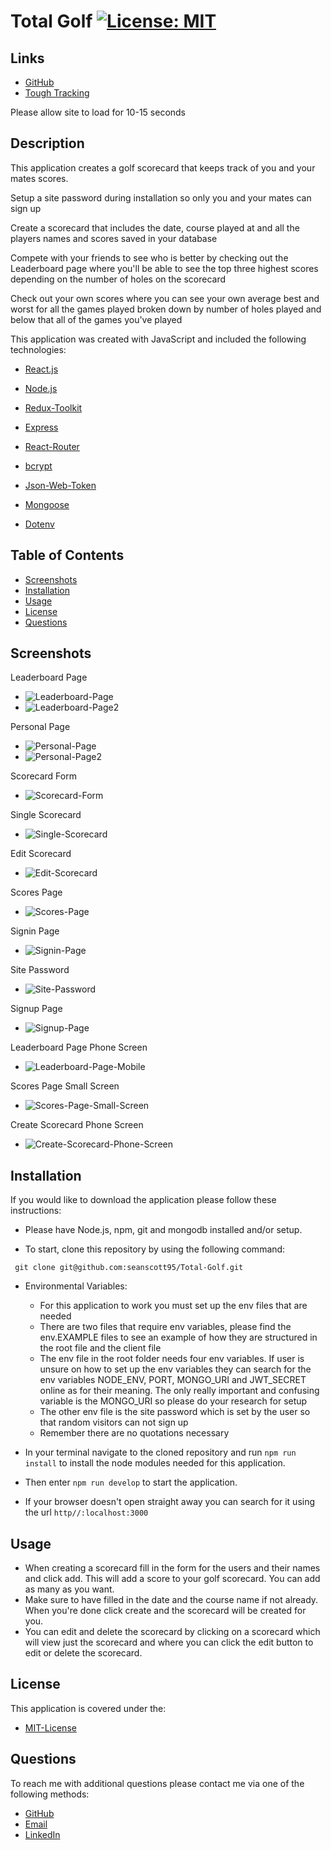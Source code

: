 # Total Golf [![License: MIT](https://img.shields.io/badge/License-MIT-yellow.svg)](https://opensource.org/licenses/MIT)

## Links
- [GitHub](https://github.com/seanscott95/total-golf)
- [Tough Tracking](https://total-golf.herokuapp.com/)
<p>Please allow site to load for 10-15 seconds</p>

## Description
<p>This application creates a golf scorecard that keeps track of you and your mates scores.
</p>
<p>Setup a site password during installation so only you and your mates can sign up
</p>
<p>Create a scorecard that includes the date, course played at and all the players names and scores saved in your database
</p>
<p>Compete with your friends to see who is better by checking out the Leaderboard page where you'll be able to see the top three highest scores depending on the number of holes on the scorecard
</p>
<p>Check out your own scores where you can see your own average best and worst for all the games played broken down by number of holes played and below that all of the games you've played
</p>

<p>This application was created with JavaScript and included the following technologies:</p>

- [React.js](https://reactjs.org/)

- [Node.js](https://nodejs.org/en/)

- [Redux-Toolkit](https://redux-toolkit.js.org/)

- [Express](https://www.npmjs.com/package/express)

- [React-Router](https://reactrouter.com/en/main)

- [bcrypt](https://www.npmjs.com/package/bcrypt)

- [Json-Web-Token](https://www.npmjs.com/package/jsonwebtoken)

- [Mongoose](https://www.npmjs.com/package/mongoose)

- [Dotenv](https://www.npmjs.com/package/dotenv)

    
## Table of Contents 
- [Screenshots](#Screenshots)
- [Installation](#Installation)
- [Usage](#Usage)
- [License](#License)
- [Questions](#Questions)

## Screenshots

<p>Leaderboard Page</p>

- ![Leaderboard-Page](./client/src/assets/screenshots/leaderboard.PNG)
- ![Leaderboard-Page2](./client/src/assets/screenshots/leaderboard2.PNG)

<p>Personal Page</p>

- ![Personal-Page](./client/src/assets/screenshots/personal-page.PNG)
- ![Personal-Page2](./client/src/assets/screenshots/personal-page2.PNG)

<p>Scorecard Form</p>

- ![Scorecard-Form](./client/src/assets/screenshots/create-scorecard-user-added.PNG)

<p>Single Scorecard</p>

- ![Single-Scorecard](./client/src/assets/screenshots/view-single.PNG)

<p>Edit Scorecard</p>

- ![Edit-Scorecard](./client/src/assets/screenshots/edit-scorecard.PNG)

<p>Scores Page</p>

- ![Scores-Page](./client/src/assets/screenshots/scores-page.PNG)

<p>Signin Page</p>

- ![Signin-Page](./client/src/assets/screenshots/signin-page.PNG)

<p>Site Password</p>

- ![Site-Password](./client/src/assets/screenshots/signup-page-site-password.PNG)

<p>Signup Page</p>

- ![Signup-Page](./client/src/assets/screenshots/signup-page.PNG)

<p>Leaderboard Page Phone Screen</p>

- ![Leaderboard-Page-Mobile](./client/src/assets/screenshots/leaderboard-small-screen.PNG)

<p>Scores Page Small Screen</p>

- ![Scores-Page-Small-Screen](./client/src/assets/screenshots/scores-page-small-screen.PNG)

<p>Create Scorecard Phone Screen</p>

- ![Create-Scorecard-Phone-Screen](./client/src/assets/screenshots/create-scorecard-small-screen.PNG)

## Installation
<p>If you would like to download the application please follow these instructions:
</p>

- Please have Node.js, npm, git and mongodb installed and/or setup.

- To start, clone this repository by using the following command:

 ```
  git clone git@github.com:seanscott95/Total-Golf.git
 ```

- Environmental Variables:
    - For this application to work you must set up the env files that are needed
    - There are two files that require env variables, please find the env.EXAMPLE files to see an example of how they are structured in the root file and the client file
    - The env file in the root folder needs four env variables. If user is unsure on how to set up the env variables they can search for the env variables NODE_ENV, PORT, MONGO_URI and JWT_SECRET online as for their meaning. The only really important and confusing variable is the MONGO_URI so please do your research for setup
    - The other env file is the site password which is set by the user so that random visitors can not sign up
    - Remember there are no quotations necessary

- In your terminal navigate to the cloned repository and run ```npm run install``` to install the node modules needed for this application.

- Then enter ```npm run develop``` to start the application.

- If your browser doesn't open straight away you can search for it using the url ```http//:localhost:3000```

## Usage
- When creating a scorecard fill in the form for the users and their names and click add. This will add a score to your golf scorecard. You can add as many as you want.
- Make sure to have filled in the date and the course name if not already. When you're done click create and the scorecard will be created for you.
- You can edit and delete the scorecard by clicking on a scorecard which will view just the scorecard and where you can click the edit button to edit or delete the scorecard.

## License 
<p> This application is covered under the:</p>

- [MIT-License](https://opensource.org/licenses/MIT)

## Questions 
<p> To reach me with additional questions please contact me via one of the following methods: </p>

- [GitHub](https://github.com/seanscott95)
- [Email](mailto:seanms418@gmail.com)
- [LinkedIn](https://www.linkedin.com/in/sean-scott-18ba07225/)
